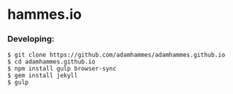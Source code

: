 # hammes.io

### Developing:

```
$ git clone https://github.com/adamhammes/adamhammes.github.io
$ cd adamhammes.github.io
$ npm install gulp browser-sync
$ gem install jekyll
$ gulp
```
